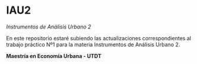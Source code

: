 # IAU2
*Instrumentos de Análisis Urbano 2*

En este repositorio estaré subiendo las actualizaciones correspondientes al trabajo práctico Nº1 para la materia Instrumentos de Análisis Urbano 2.

**Maestría en Economía Urbana - UTDT**
